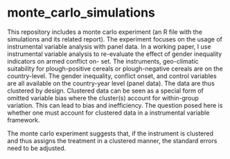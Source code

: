 # monte_carlo_simulations

This repository includes a monte carlo experiment (an R file with the simulations and its related report). The experiment focuses on the usage of instrumental variable analysis with panel data. In a working paper, I use instrumental variable analysis to re-evaluate the effect of gender inequality indicators on armed conflict on- set. The instruments, geo-climatic suitability for plough-positive cereals or plough-negative cereals are on the country-level. The gender inequality, conflict onset, and control variables are all available on the country-year level (panel data). The data are thus clustered by design. Clustered data can be seen as a special form of omitted variable bias where the cluster(s) account for within-group variation. This can lead to bias and inefficiency. The question posed here is whether one must account for clustered data in a instrumental variable framework.

The monte carlo experiment suggests that, if the instrument is clustered and thus assigns the treatment in a clustered manner, the standard errors need to be adjusted.




